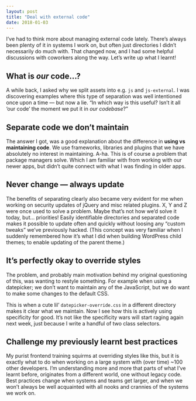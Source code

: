 ```yaml
---
layout: post
title: "Deal with external code"
date: 2018-01-03
---
```


I’ve had to think more about managing external code lately. There’s always been plenty of it in systems I work on, but often just directories I didn’t necessarily do much with. That changed now, and I had some helpful discussions with coworkers along the way. Let’s write up what I learnt!

## What is _our_ code…?

A while back, I asked why we split assets into e.g. `js` and `js-external`. I was discovering examples where this type of separation was well intentioned once upon a time — but now a lie. “In&nbsp;which way is this useful? Isn’t it all ‘our code’ the moment we put it in _our codebase_?”

## Separate code we don’t maintain

The answer I got, was a good explanation about the difference in **using vs maintaining code**. We&nbsp;use frameworks, libraries and plugins that we have absolutely no interest in maintaining. A-ha.&nbsp;This is of course a problem that package managers solve. Which I am familiar with from working with our newer apps, but didn’t quite connect with what I was finding in older apps.

## Never change — always update

The benefits of separating clearly also became very evident for me when working on security updates of jQuery and misc related plugins. X, Y and Z were once used to solve a problem. Maybe that’s not how we’d solve it today, but… priorities! Easily identifiable directories and separated code makes it possible to update often and quickly without loosing any “custom tweaks” we’ve previously hacked. (This concept was very familiar when I suddenly remembered how it’s what I did when building WordPress child themes; to enable updating of the parent theme.)

## It’s perfectly okay to override styles

The problem, and probably main motivation behind my original questioning of this, was wanting to restyle something. For example when using a datepicker; we don’t want to maintain any of the JavaScript, but we do want to make some changes to the default CSS.

This is when a cute lil’ `datepicker-override.css` in a different directory makes it clear what we maintain. Now I see how this is actively using specificity for good. It’s not like the specificity wars will start raging again next week, just because I write a handful of two class selectors.

## Challenge my previously learnt best practices

My purist frontend training squirms at overriding styles like this, but it is exactly what to do when working on a large system with (over time) ~100 other developers. I’m understanding more and more that parts of what I’ve learnt before, originates from a different world, one without legacy code. Best practices change when systems and teams get larger, and when we won’t always be well acquainted with all nooks and crannies of the systems we work on.
